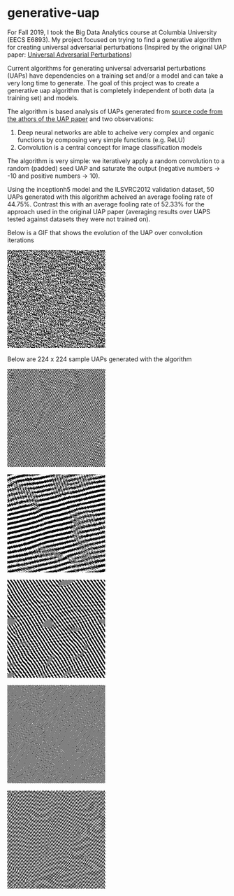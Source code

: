 # generative-uap

For Fall 2019, I took the Big Data Analytics course at Columbia University (EECS E6893). My project focused on trying to find a generative algorithm for creating universal adversarial perturbations (Inspired by the original UAP paper: [Universal Adversarial Perturbations](https://arxiv.org/abs/1610.08401))

Current algorithms for generating universal adversarial perturbations (UAPs) have dependencies on a training set and/or a model and can take a very long time to generate. The goal of this project was to create a generative uap algorithm that is completely independent of both data (a training set) and models.

The algorithm is based analysis of UAPs generated from [source code from the athors of the UAP paper](https://github.com/LTS4/universal) and two observations:
1) Deep neural networks are able to acheive very complex and organic functions by composing very simple functions (e.g. ReLU)
2) Convolution is a central concept for image classification models

The algorithm is very simple: we iteratively apply a random convolution to a random (padded) seed UAP and saturate the output (negative numbers -> -10 and positive numbers -> 10). 

Using the inceptionh5 model and the ILSVRC2012 validation dataset, 50 UAPs generated with this algorithm acheived an average fooling rate of 44.75%. Contrast this with an average fooling rate of 52.33% for the approach used in the original UAP paper (averaging results over UAPS tested against datasets they were not trained on). 

Below is a GIF that shows the evolution of the UAP over convolution iterations

![UAP Sample #1 GIF](https://github.com/ArmstrongPhysics/generative-uap/blob/master/224x224-samples/rand_conv_224x224_iter45_id00814799.gif)

Below are 224 x 224 sample UAPs generated with the algorithm

![Sample 1](https://github.com/ArmstrongPhysics/generative-uap/blob/master/224x224-samples/rand_conv_224x224_iter45_id00814799.png)

![Sample 2](https://github.com/ArmstrongPhysics/generative-uap/blob/master/224x224-samples/rand_conv_224x224_iter45_id01039413.png)

![Sample 3](https://github.com/ArmstrongPhysics/generative-uap/blob/master/224x224-samples/rand_conv_224x224_iter45_id03036958.png)

![Sample 4](https://github.com/ArmstrongPhysics/generative-uap/blob/master/224x224-samples/rand_conv_224x224_iter45_id08386328.png)

![Sample 5](https://github.com/ArmstrongPhysics/generative-uap/blob/master/224x224-samples/rand_conv_224x224_iter45_id08791660.png)
